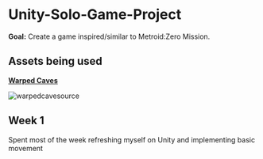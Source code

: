 # Unity-Solo-Game-Project
__Goal:__ Create a game inspired/similar to Metroid:Zero Mission.

## Assets being used
[__Warped Caves__](https://assetstore.unity.com/packages/2d/characters/warped-caves-103250)

![warpedcavesource](https://github.com/jkohh12/Unity-Solo-Game-Project/assets/136869443/156e88b2-782e-46e9-baf5-fe2d573092b7)

## Week 1

Spent most of the week refreshing myself on Unity and implementing basic movement
